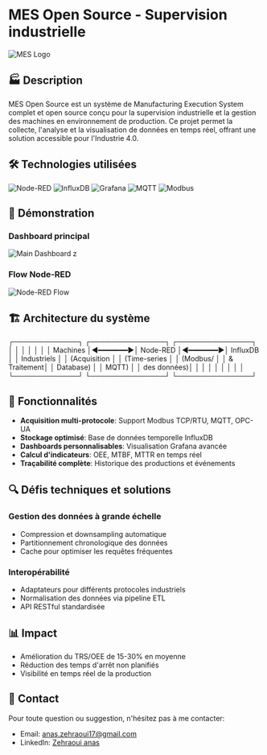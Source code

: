 # MES Open Source - Supervision industrielle

![MES Logo](assets/images/mes-logo.png)

## 🏭 Description

MES Open Source est un système de Manufacturing Execution System complet et open source conçu pour la supervision industrielle et la gestion des machines en environnement de production. Ce projet permet la collecte, l'analyse et la visualisation de données en temps réel, offrant une solution accessible pour l'Industrie 4.0.

## 🛠️ Technologies utilisées

![Node-RED](https://img.shields.io/badge/Node--RED-8F0000?style=for-the-badge&logo=node-red&logoColor=white)
![InfluxDB](https://img.shields.io/badge/InfluxDB-22ADF6?style=for-the-badge&logo=influxdb&logoColor=white)
![Grafana](https://img.shields.io/badge/Grafana-F46800?style=for-the-badge&logo=grafana&logoColor=white)
![MQTT](https://img.shields.io/badge/MQTT-3C5280?style=for-the-badge&logo=eclipse-mosquitto&logoColor=white)
![Modbus](https://img.shields.io/badge/Modbus-010101?style=for-the-badge)

## 📸 Démonstration

### Dashboard principal
![Main Dashboard](assets/images/mes-main-dashboard.png)
z
### Flow Node-RED
![Node-RED Flow](assets/images/node-red-flow.png)

## 🏗️ Architecture du système

┌─────────────┐         ┌───────────────┐         ┌───────────────┐
│             │         │               │         │               │
│  Machines   │◀━━━━━━━▶│  Node-RED     │◀━━━━━━━▶│   InfluxDB    │
│ Industriels │         │  (Acquisition │         │  (Time-series │
│ (Modbus/    │         │   & Traitement│         │    Database)  │
│  MQTT)      │         │   des données)│         │               │
│             │         │               │         │               │
└─────────────┘         └───────────────┘         └───────────────┘

## 🚀 Fonctionnalités

- **Acquisition multi-protocole**: Support Modbus TCP/RTU, MQTT, OPC-UA
- **Stockage optimisé**: Base de données temporelle InfluxDB
- **Dashboards personnalisables**: Visualisation Grafana avancée
- **Calcul d'indicateurs**: OEE, MTBF, MTTR en temps réel
- **Traçabilité complète**: Historique des productions et événements

## 🔍 Défis techniques et solutions

### Gestion des données à grande échelle
- Compression et downsampling automatique
- Partitionnement chronologique des données
- Cache pour optimiser les requêtes fréquentes

### Interopérabilité
- Adaptateurs pour différents protocoles industriels
- Normalisation des données via pipeline ETL
- API RESTful standardisée

## 📊 Impact

- Amélioration du TRS/OEE de 15-30% en moyenne
- Réduction des temps d'arrêt non planifiés
- Visibilité en temps réel de la production


## 👤 Contact

Pour toute question ou suggestion, n'hésitez pas à me contacter:
- Email: [anas.zehraoui17@gmail.com](mailto:anas.zehraoui17@gmail.com)
- LinkedIn: [Zehraoui anas ](https://www.linkedin.com/in/votre-profil)
